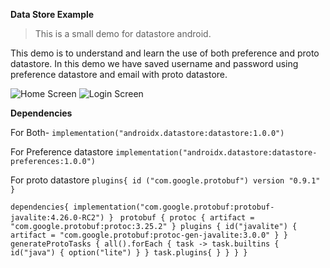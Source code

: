 **Data Store Example**

>This is a small demo for datastore android.

This demo is to understand and learn the use of both preference and proto datastore.
In this demo we have saved username and password using preference datastore and email with proto datastore.



![Home Screen](https://github.com/sit-jayanta/DataStoreExample/assets/154864948/0d825b7d-79a3-484f-ae20-51a4e3faa7b6)
![Login Screen](https://github.com/sit-jayanta/DataStoreExample/assets/154864948/c571a711-3cfa-4869-8989-7badde1a3497)

**Dependencies** 

For Both-
`implementation("androidx.datastore:datastore:1.0.0")`

For Preference datastore
`implementation("androidx.datastore:datastore-preferences:1.0.0")`

For proto datastore
`plugins{
id ("com.google.protobuf") version "0.9.1"
}`

`dependencies{
implementation("com.google.protobuf:protobuf-javalite:4.26.0-RC2")
}
`
`protobuf {
    protoc {
        artifact = "com.google.protobuf:protoc:3.25.2"
    }
    plugins {
        id("javalite") { artifact = "com.google.protobuf:protoc-gen-javalite:3.0.0" }
    }
    generateProtoTasks {
        all().forEach { task ->
            task.builtins {
                id("java") {
                    option("lite")
                }
            }
            task.plugins{
            }
        }
    }
}`

